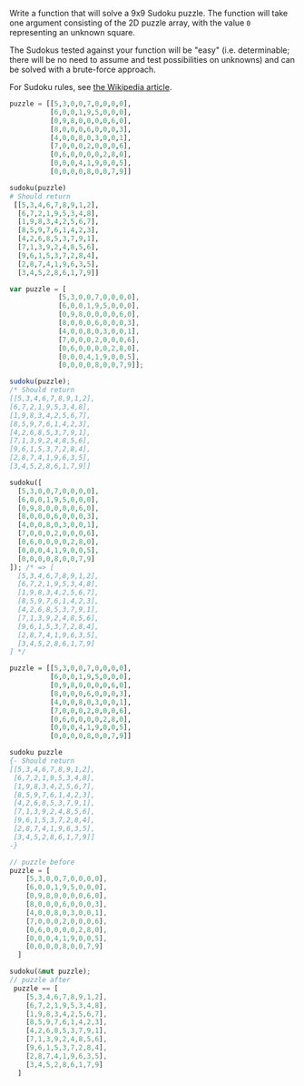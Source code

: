 Write a function that will solve a 9x9 Sudoku puzzle. The function will take one argument consisting of the 2D puzzle array, with the value `0` representing an unknown square.

The Sudokus tested against your function will be "easy" (i.e. determinable; there will be no need to assume and test possibilities on unknowns) and can be solved with a brute-force approach.

For Sudoku rules, see [the Wikipedia article](http://en.wikipedia.org/wiki/Sudoku).

```python
puzzle = [[5,3,0,0,7,0,0,0,0],
          [6,0,0,1,9,5,0,0,0],
          [0,9,8,0,0,0,0,6,0],
          [8,0,0,0,6,0,0,0,3],
          [4,0,0,8,0,3,0,0,1],
          [7,0,0,0,2,0,0,0,6],
          [0,6,0,0,0,0,2,8,0],
          [0,0,0,4,1,9,0,0,5],
          [0,0,0,0,8,0,0,7,9]]

sudoku(puzzle)
# Should return
 [[5,3,4,6,7,8,9,1,2],
  [6,7,2,1,9,5,3,4,8],
  [1,9,8,3,4,2,5,6,7],
  [8,5,9,7,6,1,4,2,3],
  [4,2,6,8,5,3,7,9,1],
  [7,1,3,9,2,4,8,5,6],
  [9,6,1,5,3,7,2,8,4],
  [2,8,7,4,1,9,6,3,5],
  [3,4,5,2,8,6,1,7,9]]
```

```javascript
var puzzle = [
            [5,3,0,0,7,0,0,0,0],
            [6,0,0,1,9,5,0,0,0],
            [0,9,8,0,0,0,0,6,0],
            [8,0,0,0,6,0,0,0,3],
            [4,0,0,8,0,3,0,0,1],
            [7,0,0,0,2,0,0,0,6],
            [0,6,0,0,0,0,2,8,0],
            [0,0,0,4,1,9,0,0,5],
            [0,0,0,0,8,0,0,7,9]];

sudoku(puzzle);
/* Should return
[[5,3,4,6,7,8,9,1,2],
[6,7,2,1,9,5,3,4,8],
[1,9,8,3,4,2,5,6,7],
[8,5,9,7,6,1,4,2,3],
[4,2,6,8,5,3,7,9,1],
[7,1,3,9,2,4,8,5,6],
[9,6,1,5,3,7,2,8,4],
[2,8,7,4,1,9,6,3,5],
[3,4,5,2,8,6,1,7,9]]
```

```php
sudoku([
  [5,3,0,0,7,0,0,0,0],
  [6,0,0,1,9,5,0,0,0],
  [0,9,8,0,0,0,0,6,0],
  [8,0,0,0,6,0,0,0,3],
  [4,0,0,8,0,3,0,0,1],
  [7,0,0,0,2,0,0,0,6],
  [0,6,0,0,0,0,2,8,0],
  [0,0,0,4,1,9,0,0,5],
  [0,0,0,0,8,0,0,7,9]
]); /* => [
  [5,3,4,6,7,8,9,1,2],
  [6,7,2,1,9,5,3,4,8],
  [1,9,8,3,4,2,5,6,7],
  [8,5,9,7,6,1,4,2,3],
  [4,2,6,8,5,3,7,9,1],
  [7,1,3,9,2,4,8,5,6],
  [9,6,1,5,3,7,2,8,4],
  [2,8,7,4,1,9,6,3,5],
  [3,4,5,2,8,6,1,7,9]
] */
```

```haskell
puzzle = [[5,3,0,0,7,0,0,0,0],
          [6,0,0,1,9,5,0,0,0],
          [0,9,8,0,0,0,0,6,0],
          [8,0,0,0,6,0,0,0,3],
          [4,0,0,8,0,3,0,0,1],
          [7,0,0,0,2,0,0,0,6],
          [0,6,0,0,0,0,2,8,0],
          [0,0,0,4,1,9,0,0,5],
          [0,0,0,0,8,0,0,7,9]]

sudoku puzzle
{- Should return
[[5,3,4,6,7,8,9,1,2],
 [6,7,2,1,9,5,3,4,8],
 [1,9,8,3,4,2,5,6,7],
 [8,5,9,7,6,1,4,2,3],
 [4,2,6,8,5,3,7,9,1],
 [7,1,3,9,2,4,8,5,6],
 [9,6,1,5,3,7,2,8,4],
 [2,8,7,4,1,9,6,3,5],
 [3,4,5,2,8,6,1,7,9]]
-}
```

```rust
// puzzle before
puzzle = [
    [5,3,0,0,7,0,0,0,0],
    [6,0,0,1,9,5,0,0,0],
    [0,9,8,0,0,0,0,6,0],
    [8,0,0,0,6,0,0,0,3],
    [4,0,0,8,0,3,0,0,1],
    [7,0,0,0,2,0,0,0,6],
    [0,6,0,0,0,0,2,8,0],
    [0,0,0,4,1,9,0,0,5],
    [0,0,0,0,8,0,0,7,9]
  ]

sudoku(&mut puzzle);
// puzzle after
 puzzle == [
    [5,3,4,6,7,8,9,1,2],
    [6,7,2,1,9,5,3,4,8],
    [1,9,8,3,4,2,5,6,7],
    [8,5,9,7,6,1,4,2,3],
    [4,2,6,8,5,3,7,9,1],
    [7,1,3,9,2,4,8,5,6],
    [9,6,1,5,3,7,2,8,4],
    [2,8,7,4,1,9,6,3,5],
    [3,4,5,2,8,6,1,7,9]
  ]
```
